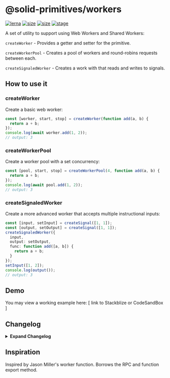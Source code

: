 # @solid-primitives/workers

[![lerna](https://img.shields.io/badge/maintained%20with-lerna-cc00ff.svg?style=for-the-badge)](https://lerna.js.org/)
[![size](https://img.shields.io/bundlephobia/minzip/@solid-primitives/workers?style=for-the-badge)](https://bundlephobia.com/package/@solid-primitives/workers)
[![size](https://img.shields.io/npm/v/@solid-primitives/workers?style=for-the-badge)](https://www.npmjs.com/package/@solid-primitives/workers)
[![stage](https://img.shields.io/endpoint?style=for-the-badge&url=https%3A%2F%2Fraw.githubusercontent.com%2Fdavedbase%2Fsolid-primitives%2Fmain%2Fassets%2Fbadges%2Fstage-0.json)](https://github.com/davedbase/solid-primitives#contribution-process)

A set of utility to support using Web Workers and Shared Workers:

`createWorker` - Provides a getter and setter for the primitive.

`createWorkerPool` - Creates a pool of workers and round-robins requests between each.

`createSignaledWorker` - Creates a work with that reads and writes to signals.

## How to use it

### createWorker

Create a basic web worker:

```ts
const [worker, start, stop] = createWorker(function add(a, b) {
  return a + b;
});
console.log(await worker.add(1, 2));
// output: 3
```

### createWorkerPool

Create a worker pool with a set concurrency:

```ts
const [pool, start, stop] = createWorkerPool(4, function add(a, b) {
  return a + b;
});
console.log(await pool.add(1, 2));
// output: 3
```

### createSignaledWorker

Create a more advanced worker that accepts multiple instructional inputs:

```ts
const [input, setInput] = createSignal([1, 1]);
const [output, setOutput] = createSignal([1, 1]);
createSignaledWorker({
  input,
  output: setOutput,
  func: function add([a, b]) {
    return a + b;
  }
});
setInput([1, 2]);
console.log(output());
// output: 3
```

## Demo

You may view a working example here: [ link to Stackblize or CodeSandBox ]

## Changelog

<details>
<summary><b>Expand Changelog</b></summary>

0.0.100

Initial release as a Stage-1 primitive.

0.0.150

Added signaled workers.

0.0.160

Add CJS and SSR support as well as better building process.

</details>

## Inspiration

Inspired by Jason Miller's worker function. Borrows the RPC and function export method.
